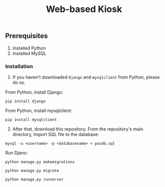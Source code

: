<header>
  
# Web-based Kiosk 

</header>

## Prerequisites

1. Installed Python
2. Installed MySQL

### Installation
1. If you haven't downloaded `Django` and `mysqlclient` from Python, please do so.

From Python, install Django:
   ```
   pip install django
   ```
From Python, install mysqlclient:
   ```
   pip install mysqlclient
   ```
2. After that, download this repository. From the repository's main directory,
Import SQL file to the database:
 ```
mysql -u <username> -p <databasename> < posdb.sql
 ```
Run Djano:
 ```
python manage.py makemigrations
 ```
 ```
python manage.py migrate
 ```
 ```
python manage.py runserver
 ```

